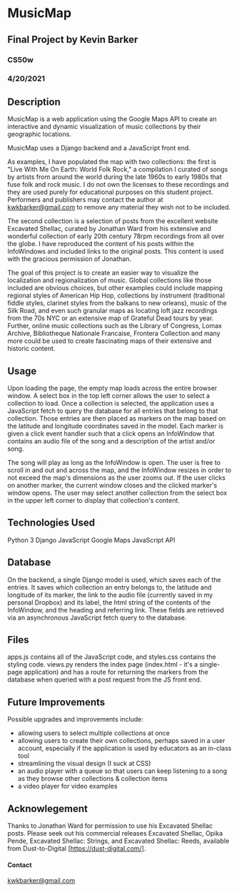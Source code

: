 # MusicMap
## Final Project by Kevin Barker
### CS50w
### 4/20/2021

## Description

MusicMap is a web application using the Google Maps API to create an interactive and dynamic visualization of music collections by their geographic locations. 

MusicMap uses a Django backend and a JavaScript front end.

As examples, I have populated the map with two collections: the first is "Live With Me On Earth: World Folk Rock," a compilation I curated of songs by artists from around the world during the late 1960s to early 1980s that fuse folk and rock music. I do not own the licenses to these recordings and they are used purely for educational purposes on this student project. Performers and publishers may contact the author at kwkbarker@gmail.com to remove any material they wish not to be included.

The second collection is a selection of posts from the excellent website Excavated Shellac, curated by Jonathan Ward from his extensive and wonderful collection of early 20th century 78rpm recordings from all over the globe. I have reproduced the content of his posts within the InfoWindows and included links to the original posts. This content is used with the gracious permission of Jonathan.

The goal of this project is to create an easier way to visualize the localization and regionalization of music. Global collections like those included are obvious choices, but other examples could include mapping regional styles of American Hip Hop, collections by instrument (traditional fiddle styles, clarinet styles from the balkans to new orleans), music of the Silk Road, and even such granular maps as locating loft jazz recordings from the 70s NYC or an extensive map of Grateful Dead tours by year. Further, online music collections such as the Library of Congress, Lomax Archive, Bibliotheque Nationale Francaise, Frontera Collection and many more could be used to create fascinating maps of their extensive and historic content.

## Usage

Upon loading the page, the empty map loads across the entire browser window. A select box in the top left corner allows the user to select a collection to load. Once a collection is selected, the application uses a JavaScript fetch to query the database for all entries that belong to that collection. Those entries are then placed as markers on the map based on the latitude and longitude coordinates saved in the model. Each marker is given a click event handler such that a click opens an InfoWindow that contains an audio file of the song and a description of the artist and/or song.

The song will play as long as the InfoWindow is open. The user is free to scroll in and out and across the map, and the InfoWindow resizes in order to not exceed the map's dimensions as the user zooms out. If the user clicks on another marker, the current window closes and the clicked marker's window opens. The user may select another collection from the select box in the upper left corner to display that collection's content.

## Technologies Used

Python 3
Django
JavaScript
Google Maps JavaScript API

## Database

On the backend, a single Django model is used, which saves each of the entries. It saves which collection an entry belongs to, the latitude and longitude of its marker, the link to the audio file (currently saved in my personal Dropbox) and its label, the html string of the contents of the InfoWindow, and the heading and referring link. These fields are retrieved via an asynchronous JavaScript fetch query to the database.

## Files

apps.js contains all of the JavaScript code, and styles.css contains the styling code. views.py renders the index page (index.html - it's a single-page application) and has a route for returning the markers from the database when queried with a post request from the JS front end.

## Future Improvements

Possible upgrades and improvements include:

- allowing users to select multiple collections at once
- allowing users to create their own collections, perhaps saved in a user account, especially if the application is used by educators as an in-class tool
- streamlining the visual design (I suck at CSS)
- an audio player with a queue so that users can keep listening to a song as they browse other collections & collection items
- a video player for video examples

## Acknowlegement

Thanks to Jonathan Ward for permission to use his Excavated Shellac posts. Please seek out his commercial releases Excavated Shellac, Opika Pende, Excavated Shellac: Strings, and Excavated Shellac: Reeds, available from Dust-to-Digital [https://dust-digital.com/].

#### Contact

kwkbarker@gmail.com
